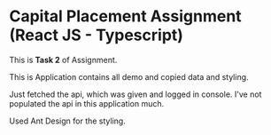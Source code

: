 # Capital Placement Assignment (React JS - Typescript)
This is **Task 2** of Assignment.

This is Application contains all demo and copied data and styling.

Just fetched the api, which was given and logged in console. I've not populated the api in this application much.

Used Ant Design for the styling.